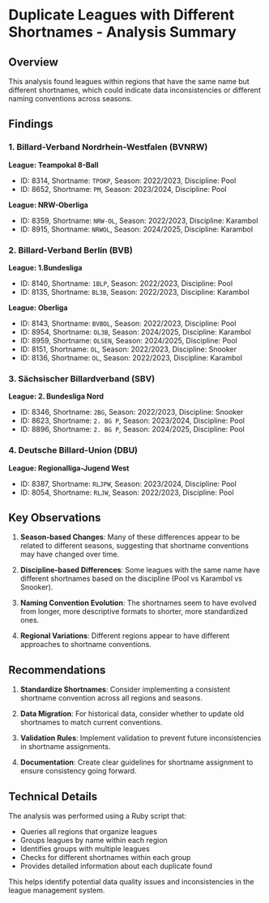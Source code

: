 # Duplicate Leagues with Different Shortnames - Analysis Summary

## Overview
This analysis found leagues within regions that have the same name but different shortnames, which could indicate data inconsistencies or different naming conventions across seasons.

## Findings

### 1. Billard-Verband Nordrhein-Westfalen (BVNRW)
**League: Teampokal 8-Ball**
- ID: 8314, Shortname: `TPOKP`, Season: 2022/2023, Discipline: Pool
- ID: 8652, Shortname: `PM`, Season: 2023/2024, Discipline: Pool

**League: NRW-Oberliga**
- ID: 8359, Shortname: `NRW-OL`, Season: 2022/2023, Discipline: Karambol
- ID: 8915, Shortname: `NRWOL`, Season: 2024/2025, Discipline: Karambol

### 2. Billard-Verband Berlin (BVB)
**League: 1.Bundesliga**
- ID: 8140, Shortname: `1BLP`, Season: 2022/2023, Discipline: Pool
- ID: 8135, Shortname: `BL3B`, Season: 2022/2023, Discipline: Karambol

**League: Oberliga**
- ID: 8143, Shortname: `BVBOL`, Season: 2022/2023, Discipline: Pool
- ID: 8954, Shortname: `OL3B`, Season: 2024/2025, Discipline: Karambol
- ID: 8959, Shortname: `OLSEN`, Season: 2024/2025, Discipline: Pool
- ID: 8151, Shortname: `OL`, Season: 2022/2023, Discipline: Snooker
- ID: 8136, Shortname: `OL`, Season: 2022/2023, Discipline: Karambol

### 3. Sächsischer Billardverband (SBV)
**League: 2. Bundesliga Nord**
- ID: 8346, Shortname: `2BG`, Season: 2022/2023, Discipline: Snooker
- ID: 8623, Shortname: `2. BG P`, Season: 2023/2024, Discipline: Pool
- ID: 8896, Shortname: `2. BG P`, Season: 2024/2025, Discipline: Pool

### 4. Deutsche Billard-Union (DBU)
**League: Regionalliga-Jugend West**
- ID: 8387, Shortname: `RLJPW`, Season: 2023/2024, Discipline: Pool
- ID: 8054, Shortname: `RLJW`, Season: 2022/2023, Discipline: Pool

## Key Observations

1. **Season-based Changes**: Many of these differences appear to be related to different seasons, suggesting that shortname conventions may have changed over time.

2. **Discipline-based Differences**: Some leagues with the same name have different shortnames based on the discipline (Pool vs Karambol vs Snooker).

3. **Naming Convention Evolution**: The shortnames seem to have evolved from longer, more descriptive formats to shorter, more standardized ones.

4. **Regional Variations**: Different regions appear to have different approaches to shortname conventions.

## Recommendations

1. **Standardize Shortnames**: Consider implementing a consistent shortname convention across all regions and seasons.

2. **Data Migration**: For historical data, consider whether to update old shortnames to match current conventions.

3. **Validation Rules**: Implement validation to prevent future inconsistencies in shortname assignments.

4. **Documentation**: Create clear guidelines for shortname assignment to ensure consistency going forward.

## Technical Details

The analysis was performed using a Ruby script that:
- Queries all regions that organize leagues
- Groups leagues by name within each region
- Identifies groups with multiple leagues
- Checks for different shortnames within each group
- Provides detailed information about each duplicate found

This helps identify potential data quality issues and inconsistencies in the league management system. 